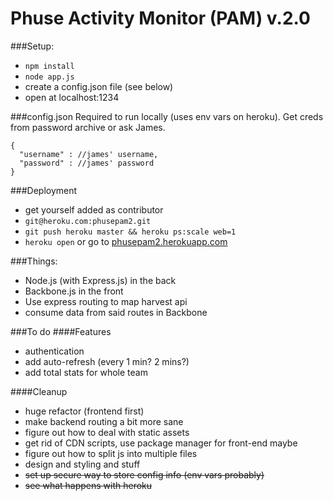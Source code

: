 Phuse Activity Monitor (PAM) v.2.0
====================================

###Setup: 
- `npm install`
- `node app.js`
- create a config.json file (see below)
- open at localhost:1234

###config.json
Required to run locally (uses env vars on heroku). Get creds from password archive or ask James. 

    {
      "username" : //james' username,
      "password" : //james' password
    }

###Deployment

- get yourself added as contributor
- `git@heroku.com:phusepam2.git`
- `git push heroku master && heroku ps:scale web=1`
- `heroku open` or go to [phusepam2.herokuapp.com](http://phusepam2.herokuapp.com/)

###Things: 
- Node.js (with Express.js) in the back
- Backbone.js in the front
- Use express routing to map harvest api
- consume data from said routes in Backbone 

###To do
####Features
- authentication
- add auto-refresh (every 1 min? 2 mins?)
- add total stats for whole team

####Cleanup
- huge refactor (frontend first)
- make backend routing a bit more sane
- figure out how to deal with static assets 
- get rid of CDN scripts, use package manager for front-end maybe
- figure out how to split js into multiple files
- design and styling and stuff
- ~~set up secure way to store config info (env vars probably)~~
- ~~see what happens with heroku~~

